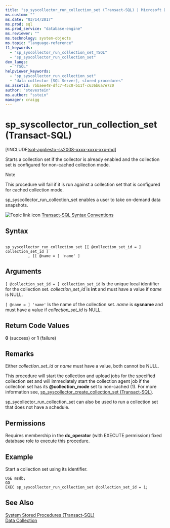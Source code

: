 ```yaml
---
title: "sp_syscollector_run_collection_set (Transact-SQL) | Microsoft Docs"
ms.custom: ""
ms.date: "03/14/2017"
ms.prod: sql
ms.prod_service: "database-engine"
ms.reviewer: ""
ms.technology: system-objects
ms.topic: "language-reference"
f1_keywords: 
  - "sp_syscollector_run_collection_set_TSQL"
  - "sp_syscollector_run_collection_set"
dev_langs: 
  - "TSQL"
helpviewer_keywords: 
  - "sp_syscollector_run_collection_set"
  - "data collector [SQL Server], stored procedures"
ms.assetid: 7bbaee48-dfc7-45c0-b11f-c636b6a7e720
author: "stevestein"
ms.author: "sstein"
manager: craigg
---
```

# sp_syscollector_run_collection_set (Transact-SQL)
[!INCLUDE[tsql-appliesto-ss2008-xxxx-xxxx-xxx-md](../../includes/tsql-appliesto-ss2008-xxxx-xxxx-xxx-md.md)]

  Starts a collection set if the collector is already enabled and the collection set is configured for non-cached collection mode.  
  
> [!NOTE]  
>  This procedure will fail if it is run against a collection set that is configured for cached collection mode.  
  
 sp_syscollector_run_collection_set enables a user to take on-demand data snapshots.  
  
 ![Topic link icon](../../database-engine/configure-windows/media/topic-link.gif "Topic link icon") [Transact-SQL Syntax Conventions](../../t-sql/language-elements/transact-sql-syntax-conventions-transact-sql.md)  
  
## Syntax  
  
```  
  
sp_syscollector_run_collection_set [[ @collection_set_id = ] collection_set_id ]  
          , [[ @name = ] 'name' ]   
```  
  
## Arguments  
`[ @collection_set_id = ] collection_set_id`
 Is the unique local identifier for the collection set. *collection_set_id* is **int** and must have a value if *name* is NULL.  
  
`[ @name = ] 'name'`
 Is the name of the collection set. *name* is **sysname** and must have a value if *collection_set_id* is NULL.  
  
## Return Code Values  
 **0** (success) or **1** (failure)  
  
## Remarks  
 Either *collection_set_id* or *name* must have a value, both cannot be NULL.  
  
 This procedure will start the collection and upload jobs for the specified collection set and will immediately start the collection agent job if the collection set has its **@collection_mode** set to non-cached (1). For more information see, [sp_syscollector_create_collection_set &#40;Transact-SQL&#41;](../../relational-databases/system-stored-procedures/sp-syscollector-create-collection-set-transact-sql.md).  
  
 sp_sycollector_run_collection_set can also be used to run a collection set that does not have a schedule.  
  
## Permissions  
 Requires membership in the **dc_operator** (with EXECUTE permission) fixed database role to execute this procedure.  
  
## Example  
 Start a collection set using its identifier.  
  
```  
USE msdb;  
GO  
EXEC sp_syscollector_run_collection_set @collection_set_id = 1;  
```  
  
## See Also  
 [System Stored Procedures &#40;Transact-SQL&#41;](../../relational-databases/system-stored-procedures/system-stored-procedures-transact-sql.md)   
 [Data Collection](../../relational-databases/data-collection/data-collection.md)  
  
  
